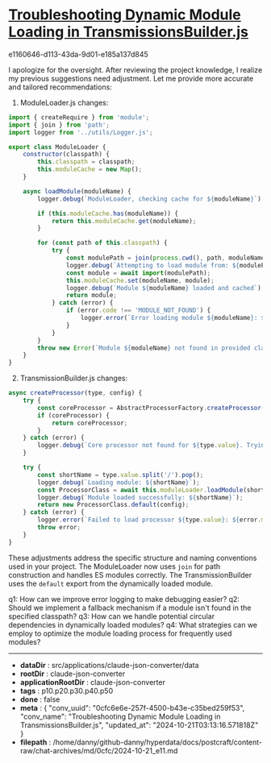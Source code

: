 # [Troubleshooting Dynamic Module Loading in TransmissionsBuilder.js](https://claude.ai/chat/0cfc6e6e-257f-4500-b43e-c35bed259f53)

e1160646-d113-43da-9d01-e185a137d845

 I apologize for the oversight. After reviewing the project knowledge, I realize my previous suggestions need adjustment. Let me provide more accurate and tailored recommendations:

1. ModuleLoader.js changes:

```javascript
import { createRequire } from 'module';
import { join } from 'path';
import logger from '../utils/Logger.js';

export class ModuleLoader {
    constructor(classpath) {
        this.classpath = classpath;
        this.moduleCache = new Map();
    }

    async loadModule(moduleName) {
        logger.debug(`ModuleLoader, checking cache for ${moduleName}`);

        if (this.moduleCache.has(moduleName)) {
            return this.moduleCache.get(moduleName);
        }

        for (const path of this.classpath) {
            try {
                const modulePath = join(process.cwd(), path, moduleName);
                logger.debug(`Attempting to load module from: ${modulePath}`);
                const module = await import(modulePath);
                this.moduleCache.set(moduleName, module);
                logger.debug(`Module ${moduleName} loaded and cached`);
                return module;
            } catch (error) {
                if (error.code !== 'MODULE_NOT_FOUND') {
                    logger.error(`Error loading module ${moduleName}: ${error.message}`);
                }
            }
        }
        throw new Error(`Module ${moduleName} not found in provided classpath`);
    }
}
```

2. TransmissionBuilder.js changes:

```javascript
async createProcessor(type, config) {
    try {
        const coreProcessor = AbstractProcessorFactory.createProcessor(type, config);
        if (coreProcessor) {
            return coreProcessor;
        }
    } catch (error) {
        logger.debug(`Core processor not found for ${type.value}. Trying remote module loader...`);
    }

    try {
        const shortName = type.value.split('/').pop();
        logger.debug(`Loading module: ${shortName}`);
        const ProcessorClass = await this.moduleLoader.loadModule(shortName);
        logger.debug(`Module loaded successfully: ${shortName}`);
        return new ProcessorClass.default(config);
    } catch (error) {
        logger.error(`Failed to load processor ${type.value}: ${error.message}`);
        throw error;
    }
}
```

These adjustments address the specific structure and naming conventions used in your project. The ModuleLoader now uses `join` for path construction and handles ES modules correctly. The TransmissionBuilder uses the `default` export from the dynamically loaded module.

q1: How can we improve error logging to make debugging easier?
q2: Should we implement a fallback mechanism if a module isn't found in the specified classpath?
q3: How can we handle potential circular dependencies in dynamically loaded modules?
q4: What strategies can we employ to optimize the module loading process for frequently used modules?

---

* **dataDir** : src/applications/claude-json-converter/data
* **rootDir** : claude-json-converter
* **applicationRootDir** : claude-json-converter
* **tags** : p10.p20.p30.p40.p50
* **done** : false
* **meta** : {
  "conv_uuid": "0cfc6e6e-257f-4500-b43e-c35bed259f53",
  "conv_name": "Troubleshooting Dynamic Module Loading in TransmissionsBuilder.js",
  "updated_at": "2024-10-21T03:13:16.571818Z"
}
* **filepath** : /home/danny/github-danny/hyperdata/docs/postcraft/content-raw/chat-archives/md/0cfc/2024-10-21_e11.md